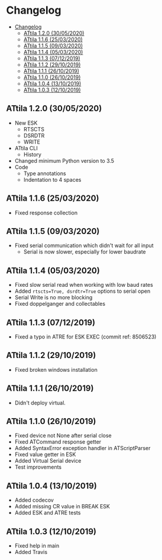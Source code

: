 # Changelog

- [Changelog](#changelog)
  - [ATtila 1.2.0 (30/05/2020)](#attila-120-30052020)
  - [ATtila 1.1.6 (25/03/2020)](#attila-116-25032020)
  - [ATtila 1.1.5 (09/03/2020)](#attila-115-09032020)
  - [ATtila 1.1.4 (05/03/2020)](#attila-114-05032020)
  - [ATtila 1.1.3 (07/12/2019)](#attila-113-07122019)
  - [ATtila 1.1.2 (29/10/2019)](#attila-112-29102019)
  - [ATtila 1.1.1 (26/10/2019)](#attila-111-26102019)
  - [ATtila 1.1.0 (26/10/2019)](#attila-110-26102019)
  - [ATtila 1.0.4 (13/10/2019)](#attila-104-13102019)
  - [ATtila 1.0.3 (12/10/2019)](#attila-103-12102019)

## ATtila 1.2.0 (30/05/2020)

- New ESK
  - RTSCTS
  - DSRDTR
  - WRITE
- ATtila CLI
  - History
- Changed minimum Python version to 3.5
- Code
  - Type annotations
  - Indentation to 4 spaces

## ATtila 1.1.6 (25/03/2020)

- Fixed response collection

## ATtila 1.1.5 (09/03/2020)

- Fixed serial communication which didn't wait for all input
  - Serial is now slower, especially for lower baudrate

## ATtila 1.1.4 (05/03/2020)

- Fixed slow serial read when working with low baud rates
- Added ```rtscts=True, dsrdtr=True``` options to serial open
- Serial Write is no more blocking
- Fixed doppelganger and collectables

## ATtila 1.1.3 (07/12/2019)

- Fixed a typo in ATRE for ESK EXEC (commit ref: 8506523)

## ATtila 1.1.2 (29/10/2019)

- Fixed broken windows installation

## ATtila 1.1.1 (26/10/2019)

- Didn't deploy virtual.

## ATtila 1.1.0 (26/10/2019)

- Fixed device not None after serial close
- Fixed ATCommand response getter
- Added SyntaxError exception handler in ATScriptParser
- Fixed value getter in ESK
- Added Virtual Serial device
- Test improvements

## ATtila 1.0.4 (13/10/2019)

- Added codecov
- Added missing CR value in BREAK ESK
- Added ESK and ATRE tests

## ATtila 1.0.3 (12/10/2019)

- Fixed help in main
- Added Travis
